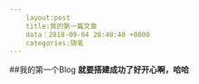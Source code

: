 ```yaml
---
    layout:post
    title:我的第一篇文章
    data：2018-09-04 20:48:40 +0800
    categories:随笔
---
```


##我的第一个Blog
**就要搭建成功了好开心啊，哈哈**